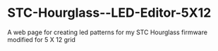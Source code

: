# STC-Hourglass--LED-Editor-5X12
A web page for creating led patterns for my STC Hourglass firmware modified for 5 X 12 grid
